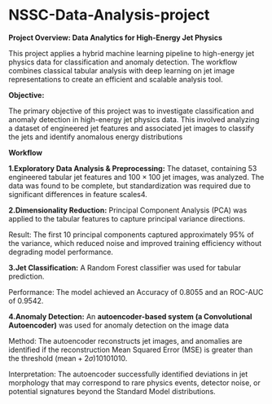# NSSC-Data-Analysis-project
**Project Overview: Data Analytics for High-Energy Jet Physics**

This project applies a hybrid machine learning pipeline to high-energy jet physics data for classification and anomaly detection. The workflow combines classical tabular analysis with deep learning on jet image representations to create an efficient and scalable analysis tool.

**Objective:**

The primary objective of this project was to investigate classification and anomaly detection in high-energy jet physics data. This involved analyzing a dataset of engineered jet features and associated jet images to classify the jets and identify anomalous energy distributions


**Workflow**

**1.Exploratory Data Analysis & Preprocessing:** 
The dataset, containing 53 engineered tabular jet features and $100 \times 100$ jet images, was analyzed. The data was found to be complete, but standardization was required due to significant differences in feature scales4.

**2.Dimensionality Reduction:**
Principal Component Analysis (PCA) was applied to the tabular features to capture principal variance directions.

Result: The first 10 principal components captured approximately 95% of the variance, which reduced noise and improved training efficiency without degrading model performance.

**3.Jet Classification:**
A Random Forest classifier was used for tabular prediction.

Performance: The model achieved an Accuracy of 0.8055 and an ROC-AUC of 0.9542.

**4.Anomaly Detection:**
An **autoencoder-based system (a Convolutional Autoencoder)** was used for anomaly detection on the image data

Method: The autoencoder reconstructs jet images, and anomalies are identified if the reconstruction Mean Squared Error (MSE) is greater than the threshold $(\text{mean} + 2\sigma)$10101010.

Interpretation: The autoencoder successfully identified deviations in jet morphology that may correspond to rare physics events, detector noise, or potential signatures beyond the Standard Model distributions.
